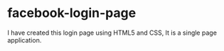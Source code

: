 # facebook-login-page
I have created this login page using HTML5 and CSS, It is a single page application.
